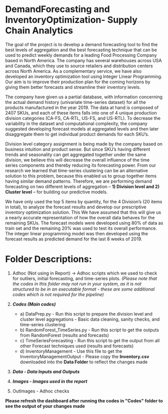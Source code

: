 # DemandForecasting and InventoryOptimization- Supply Chain Analytics

The goal of the project is to develop a demand forecasting tool to find the best levels of aggregation and the best forecasting technique that can be used to predict weekly demands for a leading Food Processing Company based in North America. The company has several warehouses across USA and Canada, which they use to source retailers and distribution centers across North America. As a complementary service, we have also developed an inventory optimization tool using Integer Linear Programming. Our aim is to improve their production plan for the coming horizons by giving them better forecasts and streamline their inventory levels. 

The company have given us a partial database, with information concerning the actual demand history (univariate time-series dataset) for all the products manufactured in the year 2019. The data at hand is composed of 2407 SKUs, and each of these items falls into one of 4 unique production division categories (CA-FS, CA-RTL, US-FS, and US-RTL). To decrease the variability in the dataset and computational complexity, the company suggested developing forecast models at aggregated levels and then later disaggregate them to get individual product demands for each SKU’s.  

Division level category assignment is being made by the company based on business intuition and product sense. But since SKU’s having different trends and seasonality can get aggregated together under the same division, we believe this will decrease the overall influence of the time series components and thereby reducing its forecasting power. From our research we learned that time-series clustering can be an alternative solution to this problem, because this enabled us to group together items having similar demand patterns. Therefore, we are performing demand forecasting on two different levels of aggregation – **1) Division level and 2) Cluster level** – for building our predictive models.  

We have only used the top 5 items by quantity, for the 4 Division’s (20 items in total), to analyze the forecast results and develop our prescriptive inventory optimization solution. This We have assumed that this will give us a nearly accurate representation of how the overall data behaves for the remaining SKUs. The forecast models were developed using 80% of data as train set and the remaining 20% was used to test its overall performance. The integer linear programming model was then developed using the forecast results as predicted demand for the last 8 weeks of 2019.  


# Folder Descriptions:

1) Adhoc (Not using in Report) -> Adhoc scripts which we used to check for outliers, initial forecasting, and time-series plots.
*(Please note that the codes in this folder may not run in your system, as it is not structured to be in an executable format - these are some additional codes which is not required for the pipeline)*

2) ***Codes (Main codes)***
	- a) DataPrep.py - Run this script to prepare the division level and cluster level aggregations
			     - Basic data cleaning, sanity checks, and time-series clustering
	- b) RandomForest_TimeSeries.py - Run this script to get the outputs from RandomForest (results and forecasts)
	- c) TimeSeriesForecasting - Run this script to get the output from all other Forecast techniques used (results and forecasts)
	- d) InventoryManagement - Use this file to get the InventoryManagementOutput
					 - Please copy the **Inventory.csv** downloaded into the **Data Folder** to reflect the changes made
4) ***Data - Data Inputs and Outputs***
5) ***Images - Images used in the report***
6) OutImages - Adhoc checks


**Please refresh the dashboard after running the codes in "Codes" folder to see the output of your changes made**



